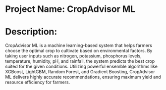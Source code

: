 # Project Name: CropAdvisor ML
# Description:  
CropAdvisor ML is a machine learning-based system that helps farmers choose the optimal crop to cultivate based on environmental factors. By taking user inputs such as nitrogen, potassium, phosphorus levels, temperature, humidity, pH, and rainfall, the system predicts the best crop suited for the given conditions. Utilizing powerful ensemble algorithms like XGBoost, LightGBM, Random Forest, and Gradient Boosting, CropAdvisor ML delivers highly accurate recommendations, ensuring maximum yield and resource efficiency for farmers.
